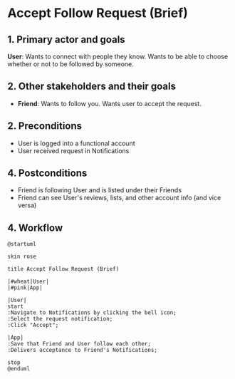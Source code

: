 # Accept Follow Request (Brief)

## 1. Primary actor and goals

__User__: Wants to connect with people they know. Wants to be able to choose whether or not to be followed by someone.

## 2. Other stakeholders and their goals

* __Friend__: Wants to follow you. Wants user to accept the request.

## 2. Preconditions

* User is logged into a functional account
* User received request in Notifications

## 4. Postconditions

* Friend is following User and is listed under their Friends
* Friend can see User's reviews, lists, and other account info (and vice versa)

## 4. Workflow

```plantuml
@startuml

skin rose

title Accept Follow Request (Brief)

|#wheat|User|
|#pink|App|

|User|
start
:Navigate to Notifications by clicking the bell icon;
:Select the request notification;
:Click "Accept";

|App|
:Save that Friend and User follow each other;
:Delivers acceptance to Friend's Notifications;

stop
@enduml
```